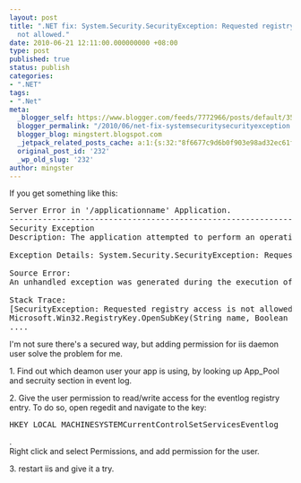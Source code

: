 ```yaml
---
layout: post
title: ".NET fix: System.Security.SecurityException: Requested registry access is
  not allowed."
date: 2010-06-21 12:11:00.000000000 +08:00
type: post
published: true
status: publish
categories:
- ".NET"
tags:
- ".Net"
meta:
  _blogger_self: https://www.blogger.com/feeds/7772966/posts/default/3580094788594316148
  blogger_permalink: "/2010/06/net-fix-systemsecuritysecurityexception.html"
  blogger_blog: mingstert.blogspot.com
  _jetpack_related_posts_cache: a:1:{s:32:"8f6677c9d6b0f903e98ad32ec61f8deb";a:2:{s:7:"expires";i:1453385552;s:7:"payload";a:3:{i:0;a:1:{s:2:"id";i:317;}i:1;a:1:{s:2:"id";i:103;}i:2;a:1:{s:2:"id";i:262;}}}}
  original_post_id: '232'
  _wp_old_slug: '232'
author: mingster
---
```

<p>If you get something like this:</p>
<pre>Server Error in '/applicationname' Application.<br />---------------------------------------------------------------------------<br />Security Exception <br />Description: The application attempted to perform an operation not allowed by the security policy. To grant this application the required permission please contact your system administrator or change the application's trust level in the configuration file. <br /><br />Exception Details: System.Security.SecurityException: Requested registry access is not allowed.<br /><br />Source Error: <br />An unhandled exception was generated during the execution of the current web request. Information regarding the origin and location of the exception can be identified using the exception stack trace below. <br /><br />Stack Trace: <br />[SecurityException: Requested registry access is not allowed.]<br />Microsoft.Win32.RegistryKey.OpenSubKey(String name, Boolean writable) +473<br />....<br /></pre>
<p>I'm not sure there's a secured way, but adding permission for iis daemon user solve the problem for me.</p>
<p>1. Find out which deamon user your app is using, by looking up App_Pool and secruity section in event log.</p>
<p>2. Give the user permission to read/write access for the eventlog registry entry. To do so, open regedit and navigate to the key:
<pre>HKEY_LOCAL_MACHINESYSTEMCurrentControlSetServicesEventlog</pre>
<p>. <br />Right click and select Permissions, and add permission for the user.</p>
<p>3. restart iis and give it a try.</p>
